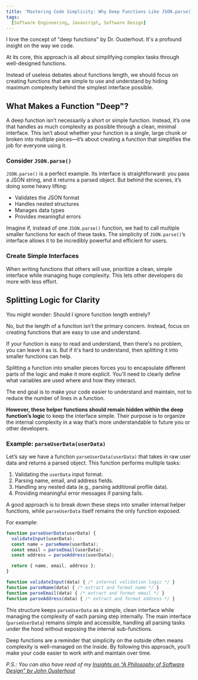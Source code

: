 ```yaml
---
title: 'Mastering Code Simplicity: Why Deep Functions Like JSON.parse() Make Programming Easier'
tags:
  [Software Engineering, Javascript, Software Design]
---
```


I love the concept of "deep functions" by Dr. Ousterhout. It's a profound insight on the way we code.

At its core, this approach is all about simplifying complex tasks through well-designed functions.

Instead of useless debates about functions length, we should focus on creating functions that are simple to use and understand by hiding maximum complexity behind the simplest interface possible.

## What Makes a Function "Deep"?

A deep function isn’t necessarily a short or simple function. Instead, it’s one that handles as much complexity as possible through a clean, minimal interface. This isn’t about whether your function is a single, large chunk or broken into multiple pieces—it’s about creating a function that simplifies the job for everyone using it.

### Consider `JSON.parse()`

`JSON.parse()` is a perfect example. Its interface is straightforward: you pass a JSON string, and it returns a parsed object. But behind the scenes, it’s doing some heavy lifting:

- Validates the JSON format
- Handles nested structures
- Manages data types
- Provides meaningful errors

Imagine if, instead of one `JSON.parse()` function, we had to call multiple smaller functions for each of these tasks. The simplicity of `JSON.parse()`’s interface allows it to be incredibly powerful and efficient for users.

### Create Simple Interfaces

When writing functions that others will use, prioritize a clean, simple interface while managing huge complexity. This lets other developers do more with less effort.

## Splitting Logic for Clarity

You might wonder: Should I ignore function length entirely?

No, but the length of a function isn’t the primary concern. Instead, focus on creating functions that are easy to use and understand.

If your function is easy to read and understand, then there's no problem, you can leave it as is. But if it's hard to understand, then splitting it into smaller functions can help.

Splitting a function into smaller pieces forces you to encapsulate different parts of the logic and make it more explicit. You'll need to clearly define what variables are used where and how they interact.

The end goal is to make your code easier to understand and maintain, not to reduce the number of lines in a function.

**However, these helper functions should remain hidden within the deep function’s logic** to keep the interface simple. Their purpose is to organize the internal complexity in a way that’s more understandable to future you or other developers.

### Example: `parseUserData(userData)`

Let’s say we have a function `parseUserData(userData)` that takes in raw user data and returns a parsed object. This function performs multiple tasks:

1. Validating the `userData` input format.
2. Parsing name, email, and address fields.
3. Handling any nested data (e.g., parsing additional profile data).
4. Providing meaningful error messages if parsing fails.

A good approach is to break down these steps into smaller internal helper functions, while `parseUserData` itself remains the only function exposed. 

For example:

```javascript
function parseUserData(userData) {
  validateInput(userData);
  const name = parseName(userData);
  const email = parseEmail(userData);
  const address = parseAddress(userData);

  return { name, email, address };
}

function validateInput(data) { /* internal validation logic */ }
function parseName(data) { /* extract and format name */ }
function parseEmail(data) { /* extract and format email */ }
function parseAddress(data) { /* extract and format address */ }
```

This structure keeps `parseUserData` as a simple, clean interface while managing the complexity of each parsing step internally. The main interface (`parseUserData`) remains simple and accessible, handling all parsing tasks under the hood without exposing the internal sub-functions.

Deep functions are a reminder that simplicity on the outside often means complexity is well-managed on the inside. By following this approach, you’ll make your code easier to work with and maintain over time.

*P.S.: You can also have read of my [Insights on “A Philosophy of Software Design” by John Ousterhout](../2023/2023-12-27-insights-on-a-philosophy-of-software-design-by-john-ousterhout.md)*